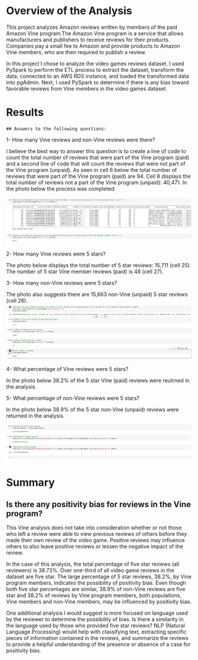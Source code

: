 # Overview of the Analysis

This project analyzes Amazon reviews written by members of the paid Amazon Vine program.The Amazon Vine program is a service that allows manufacturers and publishers to receive reviews for their products. Companies pay a small fee to Amazon and provide products to Amazon Vine members, who are then required to publish a review.

In this project I chose to analyze the video games reviews dataset. I used PySpark to perform the ETL process to extract the dataset, transform the data, connected to an AWS RDS instance, and loaded the transformed data into pgAdmin. Next, I used PySpark to determine if there is any bias toward favorable reviews from Vine members in the video games dataset.


# Results

	## Answers to the following questions:

1- How many Vine reviews and non-Vine reviews were there?

I believe the best way to answer this question is to create a line of code to count the total number of reviews that were part of the Vine program (paid) and a second line of code that will count the reviews that were not part of the Vine program (unpaid). As seen in cell 6 below the total number of reviews that were part of the Vine program (paid) are 94. Cell 8 displays the total number of reviews not a part of the Vine program (unpaid): 40,471. In the photo below the process was completed:

<img src="Resources/count.png">

2-  How many Vine reviews were 5 stars? 

The photo below displays the total number of 5 star reviews: 15,711 (cell 25). The number of 5 star Vine member reviews (paid) is 48 (cell 27).

3- How many non-Vine reviews were 5 stars?

The photo also suggests there are 15,663 non-Vine (unpaid) 5 star reviews (cell 26).
<img src="Resources/fivestar_reviews.png">

4-  What percentage of Vine reviews were 5 stars? 

In the photo below 38.2% of the 5 star Vine (paid) reviews were reutrned in the analysis.

5- What percentage of non-Vine reviews were 5 stars?

In the photo below 38.9% of the 5 star non-Vine (unpaid) reviews were returned in the analysis.

<img src="Resources/fivestar_percentages.png">


# Summary 

## Is there any positivity bias for reviews in the Vine program? 

This Vine analysis does not take into consideration whether or not those who left a review were able to view previous reviews of others before they made their own review of the video game. Positive reviews may influence others to also leave positive reviews or lessen the negative impact of the review. 

In the case of this analysis, the total percentage of five star reviews (all reviewers) is 38.73%. Over one-third of all video game reviews in the dataset are five star. The large percentage of 5 star reviews, 38.2%, by Vine program members, indicates the possibility of positivity bias. Even though both five star percentages are similar, 38.9% of non-Vine reviews are five star and 38.2% of reviews by Vine program members, both populations, Vine members and non-Vine members, may be influenced by positivity bias.

One additional analysis I would suggest is more focused on language used by the reviewer to determine the possibility of bias. Is there a similarity in the language used by those who provided five star reviews? NLP (Natural Language Processing) would help with classifying text, extracting specific pieces of information contained in the reviews, and summarize the reviews to provide a helpful understanding of the presence or absence of a case for positivity bias.
